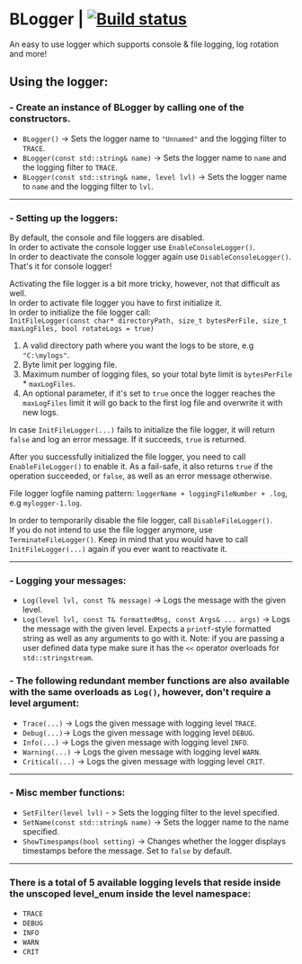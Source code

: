 # BLogger | [![Build status](https://ci.appveyor.com/api/projects/status/nbwtd4mu4cjmnjcm?svg=true)](https://ci.appveyor.com/project/8infy/blogger)
An easy to use logger which supports console & file logging, log rotation and more!

## Using the logger:
### - Create an instance of BLogger by calling one of the constructors. 
- `BLogger()` -> Sets the logger name to `"Unnamed"` and the logging filter to `TRACE`.
- `BLogger(const std::string& name)` -> Sets the logger name to `name` and the logging filter to `TRACE`.
- `BLogger(const std::string& name, level lvl)` -> Sets the logger name to `name` and the logging filter to `lvl`.
---
### - Setting up the loggers:
By default, the console and file loggers are disabled.  
In order to activate the console logger use `EnableConsoleLogger()`.  
In order to deactivate the console logger again use `DisableConsoleLogger()`.  
That's it for console logger!

Activating the file logger is a bit more tricky, however, not that difficult as well.  
In order to activate file logger you have to first initialize it.  
In order to initialize the file logger call:  
`InitFileLogger(const char* directoryPath, size_t bytesPerFile, size_t maxLogFiles, bool rotateLogs = true)`  

1. A valid directory path where you want the logs to be store, e.g `"C:\mylogs"`.  
2. Byte limit per logging file.  
3. Maximum number of logging files, so your total byte limit is `bytesPerFile` * `maxLogFiles`.  
4. An optional parameter, if it's set to `true` once the logger reaches the `maxLogFiles` limit it will go back to the first log file and overwrite it with new logs.  

In case `InitFileLogger(...)` fails to initialize the file logger, it will return `false` and log an error message. If it succeeds, `true` is returned.  

After you successfully initialized the file logger, you need to call `EnableFileLogger()` to enable it. As a fail-safe, it also returns `true` if the operation succeeded, or `false`, as well as an error message otherwise.

File logger logfile naming pattern: `loggerName + loggingFileNumber + .log`, e.g `mylogger-1.log`.  

In order to temporarily disable the file logger, call `DisableFileLogger()`.  
If you do not intend to use the file logger anymore, use `TerminateFileLogger()`. Keep in mind that you would have to call `InitFileLogger(...)` again if you ever want to reactivate it.  

---
### - Logging your messages:
- `Log(level lvl, const T& message)` -> Logs the message with the given level.  
- `Log(level lvl, const T& formattedMsg, const Args& ... args)` -> Logs the message with the given level. Expects a `printf`-style formatted string as well as any arguments to go with it. Note: if you are passing a user defined data type make sure it has the `<<` operator overloads for `std::stringstream`.  
### - The following redundant member functions are also available with the same overloads as `Log()`, however, don't require a level argument:
- `Trace(...)` -> Logs the given message with logging level `TRACE`.
- `Debug(...)`-> Logs the given message with logging level `DEBUG`.
- `Info(...)` -> Logs the given message with logging level `INFO`.
- `Warning(...)` -> Logs the given message with logging level `WARN`.
- `Critical(...)` -> Logs the given message with logging level `CRIT`.
---
### - Misc member functions:
- `SetFilter(level lvl)` - > Sets the logging filter to the level specified.
- `SetName(const std::string& name)` -> Sets the logger name to the name specified.
- `ShowTimespamps(bool setting)` -> Changes whether the logger displays timestamps before the message. Set to `false` by default.
---
### There is a total of 5 available logging levels that reside inside the unscoped level_enum inside the level namespace:
- `TRACE`
- `DEBUG`
- `INFO`
- `WARN`
- `CRIT`
